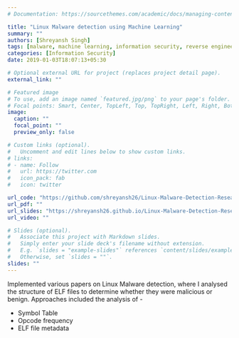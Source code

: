 ```yaml
---
# Documentation: https://sourcethemes.com/academic/docs/managing-content/

title: "Linux Malware detection using Machine Learning"
summary: ""
authors: [Shreyansh Singh]
tags: [malware, machine learning, information security, reverse engineering]
categories: [Information Security]
date: 2019-01-03T18:07:13+05:30

# Optional external URL for project (replaces project detail page).
external_link: ""

# Featured image
# To use, add an image named `featured.jpg/png` to your page's folder.
# Focal points: Smart, Center, TopLeft, Top, TopRight, Left, Right, BottomLeft, Bottom, BottomRight.
image:
  caption: ""
  focal_point: ""
  preview_only: false

# Custom links (optional).
#   Uncomment and edit lines below to show custom links.
# links:
# - name: Follow
#   url: https://twitter.com
#   icon_pack: fab
#   icon: twitter

url_code: "https://github.com/shreyansh26/Linux-Malware-Detection-Research"
url_pdf: ""
url_slides: "https://shreyansh26.github.io/Linux-Malware-Detection-Research/"
url_video: ""

# Slides (optional).
#   Associate this project with Markdown slides.
#   Simply enter your slide deck's filename without extension.
#   E.g. `slides = "example-slides"` references `content/slides/example-slides.md`.
#   Otherwise, set `slides = ""`.
slides: ""
---
```


Implemented various papers on Linux Malware detection, where I analysed the structure of ELF files to determine whether they were malicious or benign. Approaches included the analysis of -
* Symbol Table
* Opcode frequency
* ELF file metadata